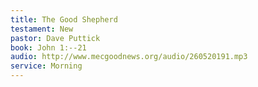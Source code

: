 ```yaml
---
title: The Good Shepherd
testament: New
pastor: Dave Puttick
book: John 1:--21
audio: http://www.mecgoodnews.org/audio/260520191.mp3
service: Morning
---
```

